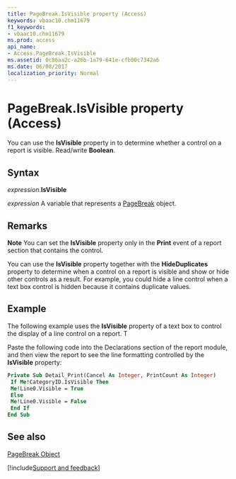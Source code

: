 ```yaml
---
title: PageBreak.IsVisible property (Access)
keywords: vbaac10.chm11679
f1_keywords:
- vbaac10.chm11679
ms.prod: access
api_name:
- Access.PageBreak.IsVisible
ms.assetid: 0c86aa2c-a26b-1a79-641e-cfb00c7342a6
ms.date: 06/08/2017
localization_priority: Normal
---
```



# PageBreak.IsVisible property (Access)

You can use the  **IsVisible** property in to determine whether a control on a report is visible. Read/write **Boolean**.


## Syntax

_expression_.**IsVisible**

_expression_ A variable that represents a [PageBreak](Access.PageBreak.md) object.


## Remarks


 **Note**  You can set the  **IsVisible** property only in the **Print** event of a report section that contains the control.

You can use the  **IsVisible** property together with the **HideDuplicates** property to determine when a control on a report is visible and show or hide other controls as a result. For example, you could hide a line control when a text box control is hidden because it contains duplicate values.


## Example

The following example uses the  **IsVisible** property of a text box to control the display of a line control on a report. T



Paste the following code into the Declarations section of the report module, and then view the report to see the line formatting controlled by the  **IsVisible** property:




```vb
Private Sub Detail_Print(Cancel As Integer, PrintCount As Integer) 
 If Me!CategoryID.IsVisible Then 
 Me!Line0.Visible = True 
 Else 
 Me!Line0.Visible = False 
 End If 
End Sub
```


## See also


[PageBreak Object](Access.PageBreak.md)

[!include[Support and feedback](~/includes/feedback-boilerplate.md)]